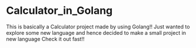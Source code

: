 # Calculator_in_Golang
This is basically a Calculator project made by using Golang!!
Just wanted to explore some new language and hence decided to make a small project in new language
Check it out fast!!
